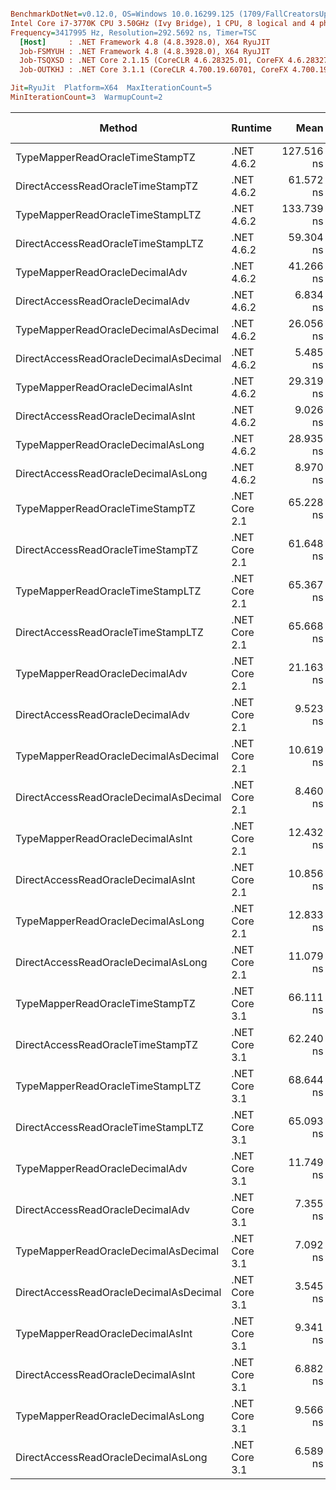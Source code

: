 ``` ini

BenchmarkDotNet=v0.12.0, OS=Windows 10.0.16299.125 (1709/FallCreatorsUpdate/Redstone3)
Intel Core i7-3770K CPU 3.50GHz (Ivy Bridge), 1 CPU, 8 logical and 4 physical cores
Frequency=3417995 Hz, Resolution=292.5692 ns, Timer=TSC
  [Host]     : .NET Framework 4.8 (4.8.3928.0), X64 RyuJIT
  Job-FSMYUH : .NET Framework 4.8 (4.8.3928.0), X64 RyuJIT
  Job-TSQXSD : .NET Core 2.1.15 (CoreCLR 4.6.28325.01, CoreFX 4.6.28327.02), X64 RyuJIT
  Job-OUTKHJ : .NET Core 3.1.1 (CoreCLR 4.700.19.60701, CoreFX 4.700.19.60801), X64 RyuJIT

Jit=RyuJit  Platform=X64  MaxIterationCount=5  
MinIterationCount=3  WarmupCount=2  

```
|                                 Method |       Runtime |       Mean |     Error |    StdDev | Ratio | RatioSD | Gen 0 | Gen 1 | Gen 2 | Allocated |
|--------------------------------------- |-------------- |-----------:|----------:|----------:|------:|--------:|------:|------:|------:|----------:|
|        TypeMapperReadOracleTimeStampTZ |    .NET 4.6.2 | 127.516 ns | 1.9288 ns | 0.1057 ns |  2.08 |    0.04 |     - |     - |     - |         - |
|      DirectAccessReadOracleTimeStampTZ |    .NET 4.6.2 |  61.572 ns | 3.5123 ns | 0.9121 ns |  1.00 |    0.00 |     - |     - |     - |         - |
|       TypeMapperReadOracleTimeStampLTZ |    .NET 4.6.2 | 133.739 ns | 2.4651 ns | 0.3815 ns |  2.18 |    0.03 |     - |     - |     - |         - |
|     DirectAccessReadOracleTimeStampLTZ |    .NET 4.6.2 |  59.304 ns | 3.5124 ns | 0.9122 ns |  0.96 |    0.02 |     - |     - |     - |         - |
|         TypeMapperReadOracleDecimalAdv |    .NET 4.6.2 |  41.266 ns | 5.4225 ns | 1.4082 ns |  0.67 |    0.03 |     - |     - |     - |         - |
|       DirectAccessReadOracleDecimalAdv |    .NET 4.6.2 |   6.834 ns | 0.1612 ns | 0.0088 ns |  0.11 |    0.00 |     - |     - |     - |         - |
|   TypeMapperReadOracleDecimalAsDecimal |    .NET 4.6.2 |  26.056 ns | 0.5403 ns | 0.0836 ns |  0.42 |    0.01 |     - |     - |     - |         - |
| DirectAccessReadOracleDecimalAsDecimal |    .NET 4.6.2 |   5.485 ns | 0.0943 ns | 0.0146 ns |  0.09 |    0.00 |     - |     - |     - |         - |
|       TypeMapperReadOracleDecimalAsInt |    .NET 4.6.2 |  29.319 ns | 1.6985 ns | 0.4411 ns |  0.48 |    0.01 |     - |     - |     - |         - |
|     DirectAccessReadOracleDecimalAsInt |    .NET 4.6.2 |   9.026 ns | 0.1007 ns | 0.0156 ns |  0.15 |    0.00 |     - |     - |     - |         - |
|      TypeMapperReadOracleDecimalAsLong |    .NET 4.6.2 |  28.935 ns | 0.4976 ns | 0.1292 ns |  0.47 |    0.01 |     - |     - |     - |         - |
|    DirectAccessReadOracleDecimalAsLong |    .NET 4.6.2 |   8.970 ns | 0.1967 ns | 0.0511 ns |  0.15 |    0.00 |     - |     - |     - |         - |
|        TypeMapperReadOracleTimeStampTZ | .NET Core 2.1 |  65.228 ns | 3.0981 ns | 0.8046 ns |  1.06 |    0.02 |     - |     - |     - |         - |
|      DirectAccessReadOracleTimeStampTZ | .NET Core 2.1 |  61.648 ns | 0.7986 ns | 0.1236 ns |  1.00 |    0.02 |     - |     - |     - |         - |
|       TypeMapperReadOracleTimeStampLTZ | .NET Core 2.1 |  65.367 ns | 1.0821 ns | 0.1675 ns |  1.06 |    0.02 |     - |     - |     - |         - |
|     DirectAccessReadOracleTimeStampLTZ | .NET Core 2.1 |  65.668 ns | 8.1241 ns | 2.1098 ns |  1.07 |    0.03 |     - |     - |     - |         - |
|         TypeMapperReadOracleDecimalAdv | .NET Core 2.1 |  21.163 ns | 0.2989 ns | 0.0776 ns |  0.34 |    0.00 |     - |     - |     - |         - |
|       DirectAccessReadOracleDecimalAdv | .NET Core 2.1 |   9.523 ns | 0.2168 ns | 0.0563 ns |  0.15 |    0.00 |     - |     - |     - |         - |
|   TypeMapperReadOracleDecimalAsDecimal | .NET Core 2.1 |  10.619 ns | 0.1712 ns | 0.0265 ns |  0.17 |    0.00 |     - |     - |     - |         - |
| DirectAccessReadOracleDecimalAsDecimal | .NET Core 2.1 |   8.460 ns | 0.1062 ns | 0.0164 ns |  0.14 |    0.00 |     - |     - |     - |         - |
|       TypeMapperReadOracleDecimalAsInt | .NET Core 2.1 |  12.432 ns | 0.2613 ns | 0.0679 ns |  0.20 |    0.00 |     - |     - |     - |         - |
|     DirectAccessReadOracleDecimalAsInt | .NET Core 2.1 |  10.856 ns | 0.1466 ns | 0.0381 ns |  0.18 |    0.00 |     - |     - |     - |         - |
|      TypeMapperReadOracleDecimalAsLong | .NET Core 2.1 |  12.833 ns | 1.4598 ns | 0.3791 ns |  0.21 |    0.01 |     - |     - |     - |         - |
|    DirectAccessReadOracleDecimalAsLong | .NET Core 2.1 |  11.079 ns | 0.5702 ns | 0.1481 ns |  0.18 |    0.00 |     - |     - |     - |         - |
|        TypeMapperReadOracleTimeStampTZ | .NET Core 3.1 |  66.111 ns | 1.2843 ns | 0.3335 ns |  1.07 |    0.02 |     - |     - |     - |         - |
|      DirectAccessReadOracleTimeStampTZ | .NET Core 3.1 |  62.240 ns | 1.0503 ns | 0.2728 ns |  1.01 |    0.02 |     - |     - |     - |         - |
|       TypeMapperReadOracleTimeStampLTZ | .NET Core 3.1 |  68.644 ns | 1.0092 ns | 0.2621 ns |  1.12 |    0.01 |     - |     - |     - |         - |
|     DirectAccessReadOracleTimeStampLTZ | .NET Core 3.1 |  65.093 ns | 1.1032 ns | 0.2865 ns |  1.06 |    0.02 |     - |     - |     - |         - |
|         TypeMapperReadOracleDecimalAdv | .NET Core 3.1 |  11.749 ns | 0.1716 ns | 0.0446 ns |  0.19 |    0.00 |     - |     - |     - |         - |
|       DirectAccessReadOracleDecimalAdv | .NET Core 3.1 |   7.355 ns | 0.1684 ns | 0.0261 ns |  0.12 |    0.00 |     - |     - |     - |         - |
|   TypeMapperReadOracleDecimalAsDecimal | .NET Core 3.1 |   7.092 ns | 0.1406 ns | 0.0218 ns |  0.12 |    0.00 |     - |     - |     - |         - |
| DirectAccessReadOracleDecimalAsDecimal | .NET Core 3.1 |   3.545 ns | 0.1270 ns | 0.0330 ns |  0.06 |    0.00 |     - |     - |     - |         - |
|       TypeMapperReadOracleDecimalAsInt | .NET Core 3.1 |   9.341 ns | 0.6585 ns | 0.1710 ns |  0.15 |    0.00 |     - |     - |     - |         - |
|     DirectAccessReadOracleDecimalAsInt | .NET Core 3.1 |   6.882 ns | 0.2634 ns | 0.0684 ns |  0.11 |    0.00 |     - |     - |     - |         - |
|      TypeMapperReadOracleDecimalAsLong | .NET Core 3.1 |   9.566 ns | 0.2513 ns | 0.0653 ns |  0.16 |    0.00 |     - |     - |     - |         - |
|    DirectAccessReadOracleDecimalAsLong | .NET Core 3.1 |   6.589 ns | 0.1245 ns | 0.0323 ns |  0.11 |    0.00 |     - |     - |     - |         - |
